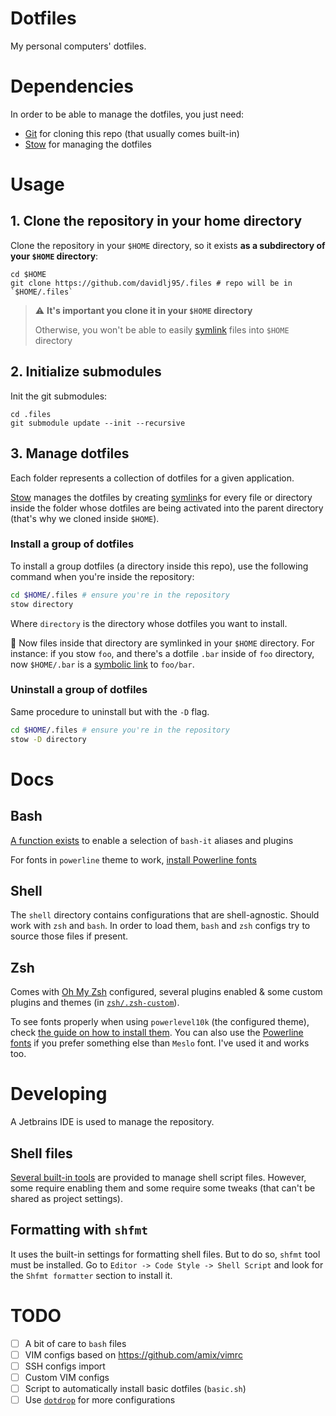 # Dotfiles

My personal computers' dotfiles.

# Dependencies

In order to be able to manage the dotfiles, you just need:

- [Git](https://git-scm.org) for cloning this repo (that usually comes built-in)
- [Stow][stow] for managing the dotfiles

[stow]: https://www.gnu.org/software/stow/

# Usage

## 1. Clone the repository in your home directory

Clone the repository in your `$HOME` directory, so it exists **as a subdirectory of your `$HOME` directory**:

```shell
cd $HOME
git clone https://github.com/davidlj95/.files # repo will be in `$HOME/.files`
```

> ⚠️ **It's important you clone it in your `$HOME` directory**
> 
> Otherwise, you won't be able to easily [symlink] files into `$HOME` directory

[symlink]: https://en.wikipedia.org/wiki/Symbolic_link

## 2. Initialize submodules

Init the git submodules:

```shell
cd .files
git submodule update --init --recursive
```

## 3. Manage dotfiles

Each folder represents a collection of dotfiles for a given application.

[Stow][stow] manages the dotfiles by creating [symlink]s for every file or directory inside the folder whose dotfiles are
being activated into the parent directory (that's why we cloned inside `$HOME`).

### Install a group of dotfiles

To install a group dotfiles (a directory inside this repo), use the following command when you're inside the repository:

```sh
cd $HOME/.files # ensure you're in the repository
stow directory
```

Where `directory` is the directory whose dotfiles you want to install.

🎉 Now files inside that directory are symlinked
in your `$HOME` directory. For instance: if you stow `foo`, and there's a dotfile `.bar` inside of `foo` directory, now `$HOME/.bar` is a
[symbolic link](https://en.wikipedia.org/wiki/Symbolic_link) to `foo/bar`.

### Uninstall a group of dotfiles

Same procedure to uninstall but with the `-D` flag.

```sh
cd $HOME/.files # ensure you're in the repository
stow -D directory
```

# Docs
## Bash
[A function exists](https://github.com/davidlj95/.files/blob/f553e2a4251c9e80be4dc4cae145933cc769c027/bash/.bash_profile#L102) to enable a selection of `bash-it` aliases and plugins

For fonts in `powerline` theme to work, [install Powerline fonts][powerline-fonts]

[powerline-fonts]: https://github.com/powerline/fonts

## Shell
The `shell` directory contains configurations that are shell-agnostic. Should work with `zsh` and `bash`. In order to load them, `bash` and `zsh` configs try to source those files if present.

## Zsh
Comes with [Oh My Zsh](https://ohmyz.sh) configured, several plugins enabled & some custom plugins and themes (in [`zsh/.zsh-custom`](zsh/.zsh-custom)).

To see fonts properly when using `powerlevel10k` (the configured theme), check [the guide on how to install them](https://github.com/romkatv/powerlevel10k#fonts). You can also use the [Powerline fonts][powerline-fonts] if you prefer something else than `Meslo` font. I've used it and works too.

# Developing
A Jetbrains IDE is used to manage the repository. 

## Shell files
[Several built-in tools](https://www.jetbrains.com/help/idea/shell-scripts.html) are provided to manage shell script files. However, some require enabling them and some require some tweaks (that can't be shared as project settings).

## Formatting with `shfmt`
It uses the built-in settings for formatting shell files. But to do so, `shfmt` tool must be installed. Go to `Editor -> Code Style -> Shell Script` and look for the `Shfmt formatter` section to install it.

# TODO

- [ ] A bit of care to `bash` files
- [ ] VIM configs based on https://github.com/amix/vimrc
- [ ] SSH configs import
- [ ] Custom VIM configs
- [ ] Script to automatically install basic dotfiles (`basic.sh`)
- [ ] Use [`dotdrop`](https://github.com/deadc0de6/dotdrop) for more configurations
